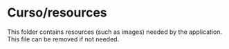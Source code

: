 # Curso/resources

This folder contains resources (such as images) needed by the application. This file can
be removed if not needed.
